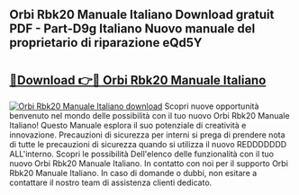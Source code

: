 ## Orbi Rbk20 Manuale Italiano Download gratuit PDF - Part-D9g Italiano Nuovo manuale del proprietario di riparazione eQd5Y

# <h2><a href="http://dfe5qy.blite.top/?on=Orbi+Rbk20+Manuale+Italiano">🔗Download 👉🔴 Orbi Rbk20 Manuale Italiano</a></h2>

[![Orbi Rbk20 Manuale Italiano download](https://i.imgur.com/lujVjoI.png)](http://dfe5qy.blite.top/?on=Orbi+Rbk20+Manuale+Italiano)
Scopri nuove opportunità benvenuto nel mondo delle possibilità con il tuo nuovo Orbi Rbk20 Manuale Italiano! Questo Manuale esplora il suo potenziale di creatività e innovazione. Precauzioni di sicurezza per interni si prega di prendere nota di tutte le precauzioni di sicurezza quando si utilizza il nuovo REDDDDDDD ALL'interno. Scopri le possibilità Dell'elenco delle funzionalità con il tuo nuovo Orbi Rbk20 Manuale Italiano. In contatto con noi per il supporto Orbi Rbk20 Manuale Italiano. In caso di domande o dubbi, non esitare a contattare il nostro team di assistenza clienti dedicato.
